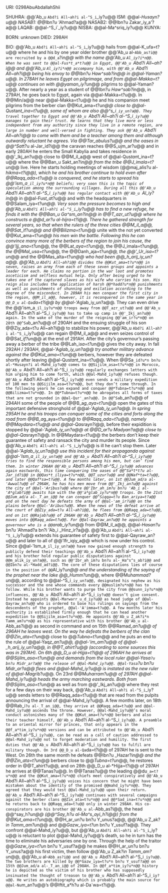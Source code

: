 URI: 0298AbuAbdallahShii

SHUHRA: @@'Ab_u `Abd?i All~ah?i al-^S_i`_iy?u@@
ISM: @@al-*Husayn?u@@
NASAB1: @@Ibn?u 'A*hmad?a@@
NASAB2: @@Ibn?u Zakar_iy_a'?a@@
LAQAB: @@al-^S_i`_iy?u@@
NISBA: @@al-Ma^sriq_iy?u@@
KUNYA: 

BORN: unknown
DIED: 298AH

BIO: @@'Ab_u `Abd?i All~ah?i al-^S_i`_iy?u@@ hails from @@al-K_ufa=t?u@@ where he and his by one year older brother @@'Ab_u al-`Abb_as?i@@ are recruited by a @@d_a`?i*n@@ with the name @@'Ab_u `Al_iy?i*n@@. When he was sent to @@al-Fus*t_a*t?u@@ in Egypt, @@'Ab_u `Abd?i All~ah?i@@ and @@'Ab_u `Al_iy?i*n@@ accompany him, with @@'Ab_u `Abd?i All~ah?i@@ being his envoy to @@Ibn?u *Haw^sab?i*n@@ in @@al-Yaman?u@@. In 278AH he leaves Egypt on pilgrimage, and from @@al-Makka=t?u@@ continues on with @@yaman_iy?u*n@@ pilgrims to @@al-Yaman?u@@. After nearly a year as a student of @@Ibn?u *Haw^sab?i*n@@, in 279AH, he goes back to Egypt, again via @@al-Makka=t?u@@. In @@Min/a@@ near @@al-Makka=t?u@@ he and his companion meet pilgrims from the berber clan @@Kut_ama=t?u*n@@ close to @@al-Qus*tan*t_ina=t?u@@, some of whom are also @@^s_i`_iy_un?a@@. They travel together to Egypt and @@'Ab_u `Abd?i All~ah?i al-^S_i`_iy?u@@ manages to gain their trust. He learns that they live more or less independent from any authority since they live in a remote region, are large in number and well-versed in fighting. They ask @@'Ab_u `Abd?i All~ah?i@@ to come with them and be a teacher among them and although outwardly reluctant he agrees. Via @@*Tar_abulus?u@@ and the oases in @@^Sa*t*t?u al-Jar_id?i@@ the caravan reaches @@S_ujm_ar?u@@ and in early 280AH he enters the Small Kabylia and takes residence in @@'_Ikj_an?u@@ close to @@M_il_a@@ west of @@al-Qus*tan*t_ina=t?u@@ where the @@Ban_u Sakt_an?i*n@@ from the tribe @@J_imala=t?u*n@@ live. Here he starts holding meetings of wisdom (@@maj_alis?u al-*hikma=t?i@@), which he and his brother continue to hold even after @@Raqq_ada=t?u@@ is conquered, and he starts to spread his @@'ism_a`_il_iy?u*n@@ beliefs; very soon this is the topic of speculation among the surrounding villages. During all this @@'Ab_u `Abd?i All~ah?i al-^S_i`_iy?u@@ has regular contact with @@'Ab_u `Al_iy?i*n@@ in @@al-Fus*t_a*t?u@@ and with the headquarters in @@Salam_iya=t?u*n@@. Very soon the pressure becomes to high and @@'Ab_u `Abd?i All~ah?i al-^S_i`_iy?u@@ has to find a new refuge, he finds it with the @@Ban_u *Ga^sm_an?i*n@@ in @@T_azr_ut?u@@ where he constructs a @@d_ar?u al-hijra=t?i@@. There he gathered strength for several years, so that when the rulers of the three cities @@M_il_a@@, @@Sa*t_if?u*n@@ and @@Bilizma=t?u*n@@ unite with the not yet converted @@Kut_ama=t?u*n@@ his men win the battle. Following this he can convince many more of the berbers of the region to join his cause, the @@'Ijj_ana=t?u*n@@, the @@La*t_aya=t?u*n@@, the @@J_imala=t?u*n@@, the @@Mal_usa=t?u*n@@, the @@Danh_aja=t?u*n@@, the @@'_Ur_isa=t?u*n@@ and the @@Mas_alta=t?u*n@@ who had been @@_h_arij_iy_un?a@@. @@'Ab_u `Abd?i All~ah?i@@ divides the @@Kut_ama=t?u*n@@ in seven, raises an army from each of these seven groups and appoints a leader for each. He claims no portion in the war loot and promotes asceticism and selfless mutual help. Only after being urged to he takes one of the captured slaves as his wife who carries his son. His reign also includes the application of harsh @@*hadd?u*n@@ punishments as well as punishments of shunning and exilation according to the degree of the misconduct. In 289AH his men conquer the first city in the region, @@M_il_a@@, however, it is reconquered in the same year in @@_D_u al-Qa`da=t?i@@ by @@al-'A*glab_iy_un?a@@. They can even drive the @@'ism_a`_il_iy?u*n@@ troops away from @@T_azr_ut?u@@ and @@'Ab_u `Abd?i All~ah?i al-^S_i`_iy?u@@ has to take up camp in @@'_Ikj_an?u@@ again. In the wake of the murder of the reigning @@'am_ir?u*n@@ on 28th @@^Sa`b_an?u@@ of 290AH and the ensuing struggle of his son @@Ziy_ada=t?u All~ah?i@@ to stabilize his power, @@'Ab_u `Abd?i All~ah?i al-^S_i`_iy?u@@ can regain @@M_il_a@@ and even seizes control of @@Sa*t_if?u*n@@ at the end of 291AH. After the city’s governour’s passing away a berber of the tribe @@Lah_i*sa=t?u*n@@ gives the city away. In fall 292AH / 293AH, @@al-'A*glab_iy_un?a@@ try another military advance against the @@Kut_ama=t?u*n@@ berbers, however they are defeated shortly after leaving @@al-Qus*tan*t_ina=t?u@@. When @@Sa`_id?u*n bn?u al-*Husayn?i al-Mahd_iy?u@@ comes to @@Sijilm_asa=t?u*n@@ in Morocco, @@'Ab_u `Abd?i All~ah?i al-^S_i`_iy?u@@ regularly exchanges letters with him urging him to come forth, which @@al-Mahd_iy?u@@ refuses though. @@'Ab_u `Abd?i All~ah?i al-^S_i`_iy?u@@ even sends a military expedition of 100 men to @@Sijilm_asa=t?u*n@@, but they don’t come through. In the following years he can expand and conquer @@*Tubna=t?u*n@@ and @@Bilizma=t?u*n@@. In @@*Tubna=t?u*n@@ he abrogates all forms of taxes that are not grounded in @@al-Qur'_an?u@@. In @@^Sa`b_an?u@@ of 294AH some of the people of @@B_a*g_aya=t?u*n@@ open the gates of this important defensive stronghold of @@al-'A*glab_iy_un?a@@. In spring 295AH he and his troops can conquer some of the cities and forts along the road from @@B_a*g_aya=t?u*n@@ to @@Raqq_ada=t?u@@, namely @@Maydara=t?u@@ and @@al-Qa*srayn?i@@, before their expidition is stopped by @@al-'A*glab_iy_un?a@@ at @@D_ar?u Madyan?a@@ close to @@al-Qa*srayn?i@@. In @@Maydara=t?u@@ the berbers don’t keep their guarantee of safety and ransack the city and murder its people. Since @@'Ab_u `Abd?i All~ah?i al-^S_i`_iy?u@@ is ill he can’t stop them. Later @@al-'A*glab_iy_un?a@@ use this incident for their propaganda against @@al-'Ism_a`_il_iy_un?a@@ and @@'Ab_u `Abd?i All~ah?i al-^S_i`_iy?u@@ tries to find the responsible persons among his men, but can’ find them. In winter 296AH @@'Ab_u `Abd?i All~ah?i al-^S_i`_iy?u@@ advances again eastwards, this time conquering the oases of @@^Sa*t*t?u al-Jar_id?i@@ in @@Qas*t_iliya=t?u*n@@, @@T_uzur?u@@ and @@Naf*ta=t?u@@, and later @@Qaf*sa=t?u@@. A few months later, on 1st @@Jum_ad/a al-'Awwal?u@@ of 296AH, he has his men move from @@'_Ikj_an?u@@ against the city of @@al-'Aribus?u@@ where @@'Ibr_ah_im?u bn?u 'Ab_i al-'A*glab?i@@ awaits him with the @@'a*glab_iy?u*n@@ troops. On the 21st @@Jum_ad/a al-_T_an_i@@ he can conquer @@^Siqqa=t?u Ban_ariya=t?a@@ and on the next day he defeats the army of @@al-'am_ir?u@@ on the plains before @@al-'Aribus?u@@. When the news of the defeat arrive at the court of @@Ziy_ada=t?u All~ah?i@@, he flees from @@Raqq_ada=t?u@@, and on 1st @@Rajab?u@@ of 296AH @@'Ab_u `Abd?i All~ah?i al-^S_i`_iy?u@@ moves into @@Raqq_ada=t?u@@. For @@al-Qayraw_an?u@@ he appoints a governour who is a @@`arab_iy?u*n@@ from @@M_il_a@@, @@al-*Hasan?u bn?u 'A*hmad?a bn?i 'Ab_i _Hinz_ir?a@@. @@'Ab_u `Abd?i All~ah?i al-^S_i`_iy?u@@ extends his guarantee of safety first to @@al-Qayraw_an?u@@ and later to all of @@'Ifr_iqiy_a@@ which is now under his control. Since @@al-'Ism_a`_il_iy_un?a@@ have now gained enough strength to publicly defend their teachings @@'Ab_u `Abd?i All~ah?i al-^S_i`_iy?u@@ and his brother hold regular public disputations against @@m_alik_iy_un?a@@, such as @@'Ibr_ah_im?u bn?u al-_Ha^s^s_ab?i@@ and @@Ibn?u al-*Hadd_ad?i@@. The core of these disputations lies of course in the position of @@`Al_iy?u*n@@ and the understanding of the saying of the prophet near the lake @@_Humm?u*n@@, where @@Mu*hammad?u*n@@, according to @@al-^S_i`_iy_un?a@@, designated his nephew as his successor and the one whose commands every @@muslim?u*n@@ has to follow. While his brother wants to purge the city from @@sunn_iy?u*n@@ influences, @@'Ab_u `Abd?i All~ah?i al-^S_i`_iy?u@@ doesn’t give consent. Instead he appoints @@al-Marwarr_u_d_iy?u@@ as head judge of @@al-Qayraw_an?u@@ who is ordered to base his rulings on sayings from the descendents of the prophet, @@al-'A'imma=t?u@@. A few months later his authority is established firmly enough that he can head another expedition to @@Sijilm_asa=t?u*n@@. He appoints @@'Ab_u Z_ak?i*n Tamm_am?u*n@@ as his representative with his brother @@'Ab_u al-`Abb_as?i@@ as second in command and on 15th @@Rama*d_an?u@@ of 296AH he leaves west. On the way he defeats the berbers of the clan @@Zin_ata=t?u*n@@ close to @@*Tubna=t?u*n@@ and he puts an end to the rule of @@al-Yaq*z_an?u@@, @@al-'im_am?u@@ of @@al-_h_arij_iy_un?a@@, in @@T_ahirt?u@@ (according to some sources this was in 297AH). On 6th @@_D_u al-*Hijja=t?i@@ of 296AH he arrives at @@Sijilm_asa=t?u*n@@ and demands from the local ruler @@al-Yasa`?u bn?u Midr_ar?a@@ the release of @@al-Mahd_iy?u@@. @@al-Yasa`?u bn?u Midr_ar?a@@ flees and @@al-Mahd_iy?u@@ is instated as the new ruler of @@al-Ma*grib?u@@. On 23rd @@Mu*harram?u@@ of 297AH @@al-Mahd_iy?u@@ heads the army marching eastwards. Both from @@Sijilm_asa=t?u*n@@ as well as from @@'_Ikj_an?u@@ where they rest for a few days on their way back, @@'Ab_u `Abd?i All~ah?i al-^S_i`_iy?u@@ sends letters to @@Raqq_ada=t?u@@ that are read from the pulpits announcing the arrival of @@al-Mahd_iy?u@@. A few months later, on 18th @@Rab_i`?u al-_T_an_i@@, they arrive at @@Raqq_ada=t?u@@ and @@al-Mahd_iy?u@@ ascends the throne. However, @@al-Mahd_iy?u@@’s moral conduct astonishes many of the @@Kut_ama=t?u*n@@ berbers and also their teacher himself, @@'Ab_u `Abd?i All~ah?i al-^S_i`_iy?u@@. A preamble to an oriental mirror for princes, that only appears in the @@f_a*tim_iy?u*n@@ versions and can be attributed to @@'Ab_u `Abd?i All~ah?i al-^S_i`_iy?u@@, can be read as a call of caution addressed to @@al-Mahd_iy?u@@ not to forget moderation and humility. The first duties that @@'Ab_u `Abd?i All~ah?i al-^S_i`_iy?u@@ has to fulfil are military though. On 3rd @@_D_u al-Qa`da=t?i@@ of 297AH he is sent to the West. On 26th the same month he defeats @@Ibn?u _Hazar?i*n@@ and the @@Zin_ata=t?u*n@@ berbers close to @@*Tubna=t?u*n@@, he restores order in @@T_ahirt?u@@, and on 28th @@_D_u al-*Hijja=t?i@@ of 297AH he arrives at @@Tanas?u@@. In @@Tanas?u@@ the leading @@du`_a=t?u*n@@ and the @@Kut_ama=t?u*n@@ chiefs meet conspiratively and @@'Ab_u `Abd?i All~ah?i al-^S_i`_iy?u@@ voices his concern that he might have been mistaken about the identity of the promised @@mahd_iy?u*n@@. They agreed that they would test @@al-Mahd_iy?u@@ upon their return. @@'Ab_u `Abd?i All~ah?i al-^S_i`_iy?u@@ continues with several campaigns against the berber clans @@Zin_ata=t?u*n@@ and @@*Sad_ina=t?u*n@@ and he returns back to @@Raqq_ada=t?u@@ only in winter 298AH. His co-conspirators are his brother @@'Ab_u al-`Abb_as?i@@, the head @@^say_h?u*n@@ (@@^Say_h?u al-Ma^s_ayi_h?i@@) from the @@Kut_ama=t?u*n@@, @@H_ar_un?u bn?u Y_unus?a@@, @@'Ab_u Z_ak?i*n Tamm_am?u*n@@ and @@*Gazw_iya=t?u*n bn?u Y_usuf?a@@. They confront @@al-Mahd_iy?u@@, but @@'Ab_u `Abd?i All~ah?i al-^S_i`_iy?u@@ is reluctant to plot @@al-Mahd_iy?u@@’s death, so he in turn has the time to eliminate his adversaries one by one. Through the help of the traitor @@*Gazw_iya=t?u*n bn?u Y_usuf?a@@ he makes @@H_ar_un?u bn?u Y_unus?a@@ his first victim, then follow @@'Ab_u Z_ak?i*n Tamm_am?u*n@@, @@'Ab_u al-`Abb_as?i@@ and @@'Ab_u `Abd?i All~ah?i al-^S_i`_iy?u@@. The two brothers are killed by @@*Gazw_iya=t?u*n bn?u Y_usuf?a@@ on 15th @@Jum_ad/a al-_T_an_i@@ of 298AH. In @@f_a*tim_iy?u*n@@ history he is depicted as the victim of his brother who has supposedly insinuated the thought of treason to @@'Ab_u `Abd?i All~ah?i al-^S_i`_iy?u@@. He writes an autobiography which is probably the main source for @@al-Nu`m_an?u@@’s @@Iftit_a*h?u al-Da`wa=t?i@@.

